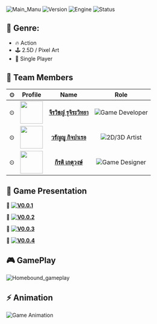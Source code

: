 ![Main_Manu](https://github.com/user-attachments/assets/cdb8dfa4-3890-4943-af26-127a2035c96a)
![Version](https://img.shields.io/badge/Version-V0.0.5-blue)
![Engine](https://img.shields.io/badge/Engine-Unreal%20Engine-007ACC)
![Status](https://img.shields.io/badge/Status-In%20Development-orange)

## 🚀 Genre:
- 🔥 Action
- 🕹️ 2.5D / Pixel Art
- 👤 Single Player
 
 
## 👥 Team Members  

| ⊙ | Profile | Name | Role |
|---|---|:---:|:---:|
| ⊙ | <img src="https://github.com/Nongp111.png" width="60"> | **[จีรวิชญ์ รุจิระวิทยา](https://github.com/Nongp111)** | ![Game Developer](https://img.shields.io/badge/🎮_Game_Developer-blue?style=flat&logo=github) |
| ⊙ | <img src="https://github.com/Kitsip.png" width="60"> | **[วรัญญู กิจบำเรอ](https://github.com/Kitsip)** | ![2D/3D Artist](https://img.shields.io/badge/🎨_2D_3D_Artist-green?style=flat&logo=github) |
| ⊙ | <img src="https://github.com/KeeratiKEERATI.png" width="60"> | **[กีรติ เกตุวงษ์](https://github.com/KeeratiKEERATI)** | ![Game Designer](https://img.shields.io/badge/🕹_Game_Designer-red?style=flat&logo=github) |



## 📜 Game Presentation  

📌 **[![V0.0.1](https://img.shields.io/badge/V0.0.1-Click_Here-blue)](https://www.canva.com/design/DAGbJTGNy5Q/_5U24qfgTclpL1dDlhR0Xw/edit)**<br>
  
📌 **[![V0.0.2](https://img.shields.io/badge/V0.0.2-Click_Here-green)](https://www.canva.com/design/DAGcb2B61qA/qyzc2Hq9BJpgptQi3_i7WA/edit)**  <br>

📌 **[![V0.0.3](https://img.shields.io/badge/V0.0.3-Click_Here-orange)](https://www.canva.com/design/DAGdxbO7DbU/6SuMDwtK74lAk23N2VuGHg/edit)**<br>
  
📌 **[![V0.0.4](https://img.shields.io/badge/V0.0.4-Click_Here-red)](https://www.canva.com/design/DAGfA_sqrQc/hVc9xwm1ZCbnK1_Gp_2JqQ/edit)**<br>

## 🎮 GamePlay
![Homebound_gameplay](https://github.com/user-attachments/assets/d5d233e0-e93c-4d9b-b305-55b0f9b6ca57)
## ⚡ Animation
![Game Animation](https://github.com/user-attachments/assets/3a0bc5c7-94f3-46c2-b329-e75576fefc95)






 








